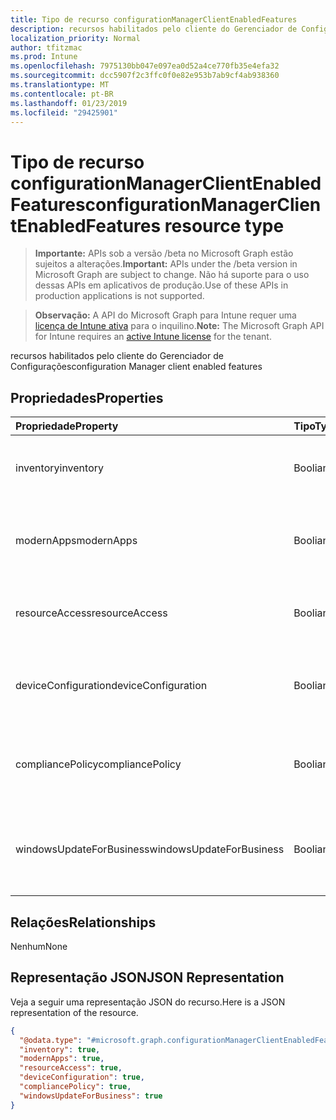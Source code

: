 ```yaml
---
title: Tipo de recurso configurationManagerClientEnabledFeatures
description: recursos habilitados pelo cliente do Gerenciador de Configurações
localization_priority: Normal
author: tfitzmac
ms.prod: Intune
ms.openlocfilehash: 7975130bb047e097ea0d52a4ce770fb35e4efa32
ms.sourcegitcommit: dcc5907f2c3ffc0f0e82e953b7ab9cf4ab938360
ms.translationtype: MT
ms.contentlocale: pt-BR
ms.lasthandoff: 01/23/2019
ms.locfileid: "29425901"
---
```

# <a name="configurationmanagerclientenabledfeatures-resource-type"></a><span data-ttu-id="d0726-103">Tipo de recurso configurationManagerClientEnabledFeatures</span><span class="sxs-lookup"><span data-stu-id="d0726-103">configurationManagerClientEnabledFeatures resource type</span></span>

> <span data-ttu-id="d0726-104">**Importante:** APIs sob a versão /beta no Microsoft Graph estão sujeitos a alterações.</span><span class="sxs-lookup"><span data-stu-id="d0726-104">**Important:** APIs under the /beta version in Microsoft Graph are subject to change.</span></span> <span data-ttu-id="d0726-105">Não há suporte para o uso dessas APIs em aplicativos de produção.</span><span class="sxs-lookup"><span data-stu-id="d0726-105">Use of these APIs in production applications is not supported.</span></span>

> <span data-ttu-id="d0726-106">**Observação:** A API do Microsoft Graph para Intune requer uma [licença de Intune ativa](https://go.microsoft.com/fwlink/?linkid=839381) para o inquilino.</span><span class="sxs-lookup"><span data-stu-id="d0726-106">**Note:** The Microsoft Graph API for Intune requires an [active Intune license](https://go.microsoft.com/fwlink/?linkid=839381) for the tenant.</span></span>

<span data-ttu-id="d0726-107">recursos habilitados pelo cliente do Gerenciador de Configurações</span><span class="sxs-lookup"><span data-stu-id="d0726-107">configuration Manager client enabled features</span></span>

## <a name="properties"></a><span data-ttu-id="d0726-108">Propriedades</span><span class="sxs-lookup"><span data-stu-id="d0726-108">Properties</span></span>
|<span data-ttu-id="d0726-109">Propriedade</span><span class="sxs-lookup"><span data-stu-id="d0726-109">Property</span></span>|<span data-ttu-id="d0726-110">Tipo</span><span class="sxs-lookup"><span data-stu-id="d0726-110">Type</span></span>|<span data-ttu-id="d0726-111">Descrição</span><span class="sxs-lookup"><span data-stu-id="d0726-111">Description</span></span>|
|:---|:---|:---|
|<span data-ttu-id="d0726-112">inventory</span><span class="sxs-lookup"><span data-stu-id="d0726-112">inventory</span></span>|<span data-ttu-id="d0726-113">Booliano</span><span class="sxs-lookup"><span data-stu-id="d0726-113">Boolean</span></span>|<span data-ttu-id="d0726-114">Se o estoque é gerenciado pelo Intune</span><span class="sxs-lookup"><span data-stu-id="d0726-114">Whether inventory is managed by Intune</span></span>|
|<span data-ttu-id="d0726-115">modernApps</span><span class="sxs-lookup"><span data-stu-id="d0726-115">modernApps</span></span>|<span data-ttu-id="d0726-116">Booliano</span><span class="sxs-lookup"><span data-stu-id="d0726-116">Boolean</span></span>|<span data-ttu-id="d0726-117">Se o aplicativo moderno é gerenciado pelo Intune</span><span class="sxs-lookup"><span data-stu-id="d0726-117">Whether modern application is managed by Intune</span></span>|
|<span data-ttu-id="d0726-118">resourceAccess</span><span class="sxs-lookup"><span data-stu-id="d0726-118">resourceAccess</span></span>|<span data-ttu-id="d0726-119">Booliano</span><span class="sxs-lookup"><span data-stu-id="d0726-119">Boolean</span></span>|<span data-ttu-id="d0726-120">Se o acesso ao recurso é gerenciado pelo Intune</span><span class="sxs-lookup"><span data-stu-id="d0726-120">Whether resource access is managed by Intune</span></span>|
|<span data-ttu-id="d0726-121">deviceConfiguration</span><span class="sxs-lookup"><span data-stu-id="d0726-121">deviceConfiguration</span></span>|<span data-ttu-id="d0726-122">Booliano</span><span class="sxs-lookup"><span data-stu-id="d0726-122">Boolean</span></span>|<span data-ttu-id="d0726-123">Se a configuração do dispositivo é gerenciada pelo Intune</span><span class="sxs-lookup"><span data-stu-id="d0726-123">Whether device configuration is managed by Intune</span></span>|
|<span data-ttu-id="d0726-124">compliancePolicy</span><span class="sxs-lookup"><span data-stu-id="d0726-124">compliancePolicy</span></span>|<span data-ttu-id="d0726-125">Booliano</span><span class="sxs-lookup"><span data-stu-id="d0726-125">Boolean</span></span>|<span data-ttu-id="d0726-126">Se a política de conformidade é gerenciada pelo Intune</span><span class="sxs-lookup"><span data-stu-id="d0726-126">Whether compliance policy is managed by Intune</span></span>|
|<span data-ttu-id="d0726-127">windowsUpdateForBusiness</span><span class="sxs-lookup"><span data-stu-id="d0726-127">windowsUpdateForBusiness</span></span>|<span data-ttu-id="d0726-128">Booliano</span><span class="sxs-lookup"><span data-stu-id="d0726-128">Boolean</span></span>|<span data-ttu-id="d0726-129">Se o Windows Update para Empresas é gerenciado pelo Intune</span><span class="sxs-lookup"><span data-stu-id="d0726-129">Whether Windows Update for Business is managed by Intune</span></span>|

## <a name="relationships"></a><span data-ttu-id="d0726-130">Relações</span><span class="sxs-lookup"><span data-stu-id="d0726-130">Relationships</span></span>
<span data-ttu-id="d0726-131">Nenhum</span><span class="sxs-lookup"><span data-stu-id="d0726-131">None</span></span>

## <a name="json-representation"></a><span data-ttu-id="d0726-132">Representação JSON</span><span class="sxs-lookup"><span data-stu-id="d0726-132">JSON Representation</span></span>
<span data-ttu-id="d0726-133">Veja a seguir uma representação JSON do recurso.</span><span class="sxs-lookup"><span data-stu-id="d0726-133">Here is a JSON representation of the resource.</span></span>
<!-- {
  "blockType": "resource",
  "@odata.type": "microsoft.graph.configurationManagerClientEnabledFeatures"
}
-->
``` json
{
  "@odata.type": "#microsoft.graph.configurationManagerClientEnabledFeatures",
  "inventory": true,
  "modernApps": true,
  "resourceAccess": true,
  "deviceConfiguration": true,
  "compliancePolicy": true,
  "windowsUpdateForBusiness": true
}
```





